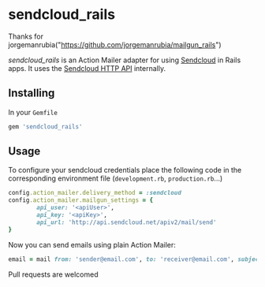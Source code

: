 # sendcloud_rails

Thanks for jorgemanrubia("https://github.com/jorgemanrubia/mailgun_rails")

*sendcloud_rails* is an Action Mailer adapter for using [Sendcloud](http://sendcloud.sohu.com/) in Rails apps. It uses the [Sendcloud HTTP API](http://sendcloud.sohu.com/doc/email_v2/code/#ruby) internally.

## Installing

In your `Gemfile`

```ruby
gem 'sendcloud_rails'
```

## Usage

To configure your sendcloud credentials place the following code in the corresponding environment file (`development.rb`, `production.rb`...)

```ruby
config.action_mailer.delivery_method = :sendcloud
config.action_mailer.mailgun_settings = {
		api_user: '<apiUser>',
		api_key: '<apiKey>',
		api_url: 'http://api.sendcloud.net/apiv2/mail/send'
}
```

Now you can send emails using plain Action Mailer:

```ruby
email = mail from: 'sender@email.com', to: 'receiver@email.com', subject: 'this is an email'
```

Pull requests are welcomed


